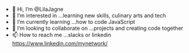 - 👋 Hi, I’m @LilaJagne
- 👀 I’m interested in ...learning new skills, culinary arts and tech
- 🌱 I’m currently learning ...how to code JavaScript
- 💞️ I’m looking to collaborate on ...projects and creating code together
- 📫 How to reach me ...slacks or linkedin https://www.linkedin.com/mynetwork/

<!---
LilaJagne/LilaJagne is a ✨ special ✨ repository because its `README.md` (this file) appears on your GitHub profile.
You can click the Preview link to take a look at your changes.
--->
